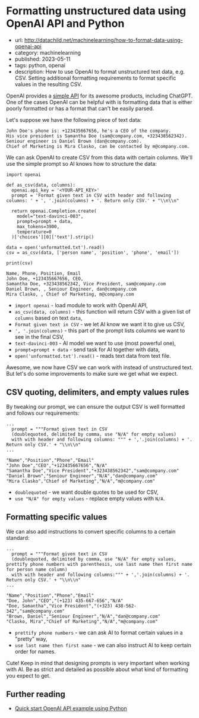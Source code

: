 # Formatting unstructured data using OpenAI API and Python
* url: http://datachild.net/machinelearning/how-to-format-data-using-openai-api
* category: machinelearning
* published: 2023-05-11
* tags: python, openai
* description: How to use OpenAI to format unstructured text data, e.g. CSV. Setting additional formatting requirements to format specific values in the resulting CSV.

OpenAI provides a [simple API](http://datachild.net/machinelearning/openai-api-python-quickstart) for its awesome products, including ChatGPT. One of the cases OpenAI can be helpful with is formatting data that is either poorly formatted or has a format that can't be easily parsed.

Let's suppose we have the following piece of text data:
```
John Doe's phone is: +123435667656, he's a CEO of the company.
His vice president is Samantha Doe (sam@company.com, +323438562342).
Seniour engineer is Daniel Brown (dan@company.com).
Chief of Marketing is Mira Clasko, can be contacted by m@company.com.
```

We can ask OpenAI to create CSV from this data with certain columns.
We'll use the simple prompt so AI knows how to structure the data:
```
import openai

def as_csv(data, columns):
  openai.api_key = '<YOUR-API_KEY>'
  prompt = 'Format given text in CSV with header and following columns: ' + ', '.join(columns) + '. Return only CSV.' + "\\n\\n"

  return openai.Completion.create(
    model="text-davinci-003",
    prompt=prompt + data,
    max_tokens=3900,
    temperature=0
  )['choices'][0]['text'].strip()

data = open('unformatted.txt').read()
csv = as_csv(data, ['person name', 'position', 'phone', 'email'])

print(csv)
```
```output
Name, Phone, Position, Email
John Doe, +123435667656, CEO, 
Samantha Doe, +323438562342, Vice President, sam@company.com
Daniel Brown, , Seniour Engineer, dan@company.com
Mira Clasko, , Chief of Marketing, m@company.com
```
* `import openai` - load module to work with OpenAI API,
* `as_csv(data, columns)` - this function will return CSV with a given list of `columns` based on text `data`,
* `Format given text in CSV` - we let AI know we want it to give us CSV,
* `', '.join(columns)` - this part of the prompt lists columns we want to see in the final CSV,
* `text-davinci-003` - AI model we want to use (most powerful one),
* `prompt=prompt + data` - send task for AI together with data,
* `open('unformatted.txt').read()` - reads text data from text file.

Awesome, we now have CSV we can work with instead of unstructured text. But let's do some improvements to make sure we get what we expect.



## CSV quoting, delimiters, and empty values rules

By tweaking our prompt, we can ensure the output CSV is well formatted and follows our requirements:

```
...
  prompt = """Format given text in CSV 
  (doublequoted, delimited by comma, use "N/A" for empty values)
  with with header and following columns: """ + ','.join(columns) + '. Return only CSV.' + "\\n\\n"
...
```
```output
"Name","Position","Phone","Email"
"John Doe","CEO","+123435667656","N/A"
"Samantha Doe","Vice President","+323438562342","sam@company.com"
"Daniel Brown","Seniour Engineer","N/A","dan@company.com"
"Mira Clasko","Chief of Marketing","N/A","m@company.com"
```
* `doublequoted` - we want double quotes to be used for CSV,
* `use "N/A" for empty values` - replace empty values with `N/A`.



## Formatting specific values

We can also add instructions to convert specific columns to a certain standard:

```
...
  prompt = """Format given text in CSV
  (doublequoted, delimited by comma, use "N/A" for empty values, prettify phone numbers with parenthesis, use last name then first name for person name column)
  with with header and following columns:""" + ','.join(columns) + '. Return only CSV.' + "\\n\\n"
...
```
```output
"Name","Position","Phone","Email"
"Doe, John","CEO","(+123) 435-667-656","N/A"
"Doe, Samantha","Vice President","(+323) 438-562-342","sam@company.com"
"Brown, Daniel","Seniour Engineer","N/A","dan@company.com"
"Clasko, Mira","Chief of Marketing","N/A","m@company.com"
```
* `prettify phone numbers` - we can ask AI to format certain values in a "pretty" way,
* `use last name then first name` - we can also instruct AI to keep certain order for names.

Cute! Keep in mind that designing prompts is very important when working with AI. Be as strict and detailed as possible about what kind of formatting you expect to get.



## Further reading

* [Quick start OpenAI API example using Python](http://datachild.net/machinelearning/openai-api-python-quickstart)